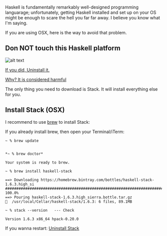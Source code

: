 

Haskell is fundamentally remarkably well-designed programming languarage; unfortunately, getting Haskell installed and set up on your OS might be enough to scare the hell you far far away. I believe you know what I'm saying.

If you are using OSX, here is the way to avoid that problem.



## Don NOT touch this Haskell platform

![alt text](https://i.imgur.com/7uG42FC.png "Logo Title Text 1")


[If you did, Uninstall it.](https://mail.haskell.org/pipermail/haskell-cafe/2011-March/090170.html)

[Why? It is considered harmful](https://mail.haskell.org/pipermail/haskell-community/2015-September/000014.html)

The only thing you need to download is Stack. It will install everything else for you.

## Install Stack (OSX)

I recommend to use [brew](https://brew.sh/) to install Stack:

If you already install brew, then open your Terminal/iTerm:

```
~ % brew update


*~ % brew doctor*

Your system is ready to brew.

~ % brew install haskell-stack

==> Downloading https://homebrew.bintray.com/bottles/haskell-stack-1.6.3.high_si
######################################################################## 100.0%
==> Pouring haskell-stack-1.6.3.high_sierra.bottle.tar.gz
🍺  /usr/local/Cellar/haskell-stack/1.6.3: 6 files, 89.1MB

~ % stack --version   --- Check

Version 1.6.3 x86_64 hpack-0.20.0
```

If you wanna restart: [Uninstall Stack](https://www.reddit.com/r/haskell/comments/6z06ih/how_to_uninstall_stack/)

